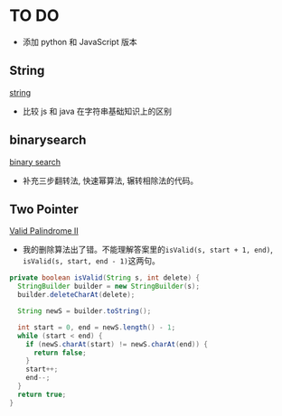# TO DO

- 添加 python 和 JavaScript 版本

## String

[string](note/string.md)

- 比较 js 和 java 在字符串基础知识上的区别

## binarysearch

[binary search](note/binarysearch.md)

- 补充三步翻转法, 快速幂算法, 辗转相除法的代码。

## Two Pointer

[Valid Palindrome II](https://www.lintcode.com/problem/valid-palindrome-ii/description)

- 我的删除算法出了错。不能理解答案里的`isValid(s, start + 1, end)`, `isValid(s, start, end - 1)`这两句。

``` java
private boolean isValid(String s, int delete) {
  StringBuilder builder = new StringBuilder(s);
  builder.deleteCharAt(delete);

  String newS = builder.toString();

  int start = 0, end = newS.length() - 1;
  while (start < end) {
    if (newS.charAt(start) != newS.charAt(end)) {
      return false;
    }
    start++;
    end--;
  }
  return true;
}
```